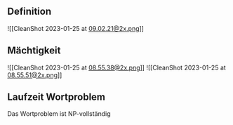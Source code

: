 ## Definition

![[CleanShot 2023-01-25 at 09.02.21@2x.png]]

## Mächtigkeit

![[CleanShot 2023-01-25 at 08.55.38@2x.png]]
![[CleanShot 2023-01-25 at 08.55.51@2x.png]]

## Laufzeit Wortproblem

Das Wortproblem ist NP-vollständig
